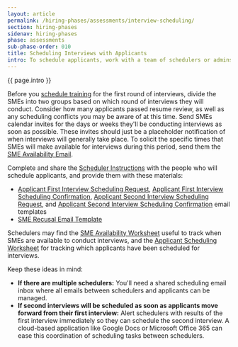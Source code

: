 ```yaml
---
layout: article
permalink: /hiring-phases/assessments/interview-scheduling/
section: hiring-phases
sidenav: hiring-phases
phase: assessments
sub-phase-order: 010
title: Scheduling Interviews with Applicants
intro: To schedule applicants, work with a team of schedulers or admins who can coordinate SME schedules with applicant availability.
---
```


<p class="usa-intro">
  {{ page.intro }}
</p>

Before you [schedule training](training.md) for the first round of interviews, divide the SMEs into two groups based on which round of interviews they will conduct. Consider how many applicants passed resume review, as well as any scheduling conflicts you may be aware of at this time. Send SMEs calendar invites for the days or weeks they'll be conducting interviews as soon as possible. These invites should just be a placeholder notification of when interviews will generally take place. To solicit the specific times that SMEs will make available for interviews during this period, send them the <a href="{{site.baseurl}}/toolkit/assessments/email-template-sme-availability/">SME Availability Email</a>.

Complete and share the <a href="{{site.baseurl}}/toolkit/assessments/interview-scheduling-instructions/">Scheduler Instructions</a> with the people who will schedule applicants, and provide them with these materials:

- <a href="{{site.baseurl}}/toolkit/assessments/email-template-app-first-interview-sched/">Applicant First Interview Scheduling Request</a>, <a href="{{site.baseurl}}/toolkit/assessments/email-template-app-first-interview-confirm/">Applicant First Interview Scheduling Confirmation</a>, <a href="{{site.baseurl}}/toolkit/assessments/email-template-app-second-interview-sched/">Applicant Second Interview Scheduling Request</a>, and <a href="{{site.baseurl}}/toolkit/assessments/email-template-app-second-interview-confirm/">Applicant Second Interview Scheduling Confirmation</a> email templates
- <a href="{{site.baseurl}}/toolkit/assessments/email-template-sme-recusal/">SME Recusal Email Template</a>

Schedulers may find the <a href="{{site.baseurl}}/toolkit/assessments/example-sme-availability-worksheet.xlsx">SME Availability Worksheet</a> useful to track when SMEs are available to conduct interviews, and the <a href="{{site.baseurl}}/toolkit/assessments/example-applicant-scheduling-worksheet.xlsx">Applicant Scheduling Worksheet</a> for tracking which applicants have been scheduled for interviews.

Keep these ideas in mind:

- **If there are multiple schedulers:** You'll need a shared scheduling email inbox where all emails between schedulers and applicants can be managed.
- **If second interviews will be scheduled as soon as applicants move forward from their first interview:** Alert schedulers with results of the first interview immediately so they can schedule the second interview. A cloud-based application like Google Docs or Microsoft Office 365 can ease this coordination of scheduling tasks between schedulers.
